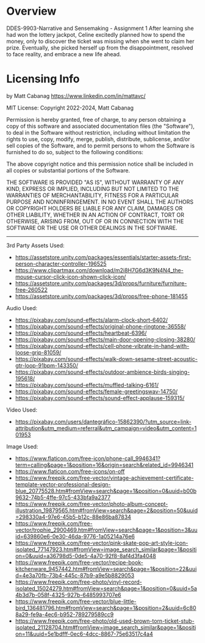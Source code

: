 # Overview
DDES-9903-Narrative and Sensemaking - Assignment 1
After learning she had won the lottery jackpot, Celine excitedly planned how to spend the money, only to discover the ticket was missing when she went to claim her prize. Eventually, she picked herself up from the disappointment, resolved to face reality, and embrace a new life ahead.
# Licensing Info
by Matt Cabanag https://www.linkedin.com/in/mattavc/

MIT License:
Copyright 2022-2024, Matt Cabanag

Permission is hereby granted, free of charge, to any person obtaining a copy of this software and associated documentation files (the "Software"), to deal in the Software without restriction, including without limitation the rights to use, copy, modify, merge, publish, distribute, sublicense, and/or sell copies of the Software, and to permit persons to whom the Software is furnished to do so, subject to the following conditions:

The above copyright notice and this permission notice shall be included in all copies or substantial portions of the Software.

THE SOFTWARE IS PROVIDED "AS IS", WITHOUT WARRANTY OF ANY KIND, EXPRESS OR IMPLIED, INCLUDING BUT NOT LIMITED TO THE WARRANTIES OF MERCHANTABILITY, FITNESS FOR A PARTICULAR PURPOSE AND NONINFRINGEMENT. IN NO EVENT SHALL THE AUTHORS OR COPYRIGHT HOLDERS BE LIABLE FOR ANY CLAIM, DAMAGES OR OTHER LIABILITY, WHETHER IN AN ACTION OF CONTRACT, TORT OR OTHERWISE, ARISING FROM, OUT OF OR IN CONNECTION WITH THE SOFTWARE OR THE USE OR OTHER DEALINGS IN THE SOFTWARE.

-----


3rd Party Assets Used:
* https://assetstore.unity.com/packages/essentials/starter-assets-first-person-character-controller-196525
* https://www.clipartmax.com/download/m2i8H7G6d3K9N4N4_the-mouse-cursor-click-icon-shown-click-icon/
* https://assetstore.unity.com/packages/3d/props/furniture/furniture-free-260522
* https://assetstore.unity.com/packages/3d/props/free-phone-181455



Audio Used:
* https://pixabay.com/sound-effects/alarm-clock-short-6402/
* https://pixabay.com/sound-effects/original-phone-ringtone-36558/
* https://pixabay.com/sound-effects/heartbeat-6396/
* https://pixabay.com/sound-effects/main-door-opening-closing-38280/
* https://pixabay.com/sound-effects/cell-phone-vibrate-in-hand-with-loose-grip-81059/
* https://pixabay.com/sound-effects/walk-down-sesame-street-acoustic-gtr-loop-91bpm-143350/
* https://pixabay.com/sound-effects/outdoor-ambience-birds-singing-195618/
* https://pixabay.com/sound-effects/muffled-talking-6161/
* https://pixabay.com/sound-effects/female-greetingswav-14750/
* https://pixabay.com/sound-effects/sound-effect-applause-159315/

Video Used:
* https://pixabay.com/users/dantegráfico-15862390/?utm_source=link-attribution&utm_medium=referral&utm_campaign=video&utm_content=101953

Image Used:
* https://www.flaticon.com/free-icon/phone-call_9946341?term=calling&page=1&position=16&origin=search&related_id=9946341
* https://www.flaticon.com/free-icons/on-off
* https://www.freepik.com/free-vector/vintage-achievement-certificate-template-vector-professional-design-blue_20775528.htm#fromView=search&page=1&position=0&uuid=b00b9632-74b5-4ffe-97c5-433bfa9a2377
* https://www.freepik.com/free-vector/photo-album-concept-illustration_19879565.htm#fromView=search&page=2&position=50&uuid=298330a4-97e6-45b5-b12c-88e86ba87834
* https://www.freepik.com/free-vector/trophie_2900469.htm#fromView=search&page=1&position=3&uuid=639860e6-0e30-46da-9776-1a05214a76e6
* https://www.freepik.com/free-vector/pink-skate-pop-art-style-icon-isolated_77147923.htm#fromView=image_search_similar&page=1&position=0&uuid=a36798d5-0de5-4a70-92f8-8af4d3fa4048
* https://www.freepik.com/free-vector/recipe-book-kitchenware_9457442.htm#fromView=search&page=1&position=22&uuid=4e3a70fb-73b4-445c-87b9-a9e5b8829053
* https://www.freepik.com/free-photo/vinyl-record-isolated_15024279.htm#fromView=search&page=1&position=0&uuid=5a4b3d7b-058f-4325-927b-6485993707e6
* https://www.freepik.com/free-vector/blue-little-bird_136481796.htm#fromView=search&page=1&position=2&uuid=6c808a29-fe9a-4ec6-b952-789279589cc9
* https://www.freepik.com/free-photo/old-used-brown-torn-ticket-stub-isolated_21128704.htm#fromView=image_search_similar&page=1&position=11&uuid=5e1bdfff-0ec6-4dcc-8867-75e63517c4a4